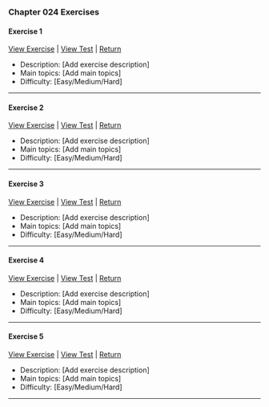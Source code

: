 ﻿### Chapter 024 Exercises

#### Exercise 1

[View Exercise](Chapter024Exercise1.java) | [View Test](../../../test/java/Chapter024/Chapter024Exercise1Test.java) | [Return](../../../../README.md)

- Description: [Add exercise description]
- Main topics: [Add main topics]
- Difficulty: [Easy/Medium/Hard]

---
#### Exercise 2

[View Exercise](Chapter024Exercise2.java) | [View Test](../../../test/java/Chapter024/Chapter024Exercise2Test.java) | [Return](../../../../README.md)

- Description: [Add exercise description]
- Main topics: [Add main topics]
- Difficulty: [Easy/Medium/Hard]

---
#### Exercise 3

[View Exercise](Chapter024Exercise3.java) | [View Test](../../../test/java/Chapter024/Chapter024Exercise3Test.java) | [Return](../../../../README.md)

- Description: [Add exercise description]
- Main topics: [Add main topics]
- Difficulty: [Easy/Medium/Hard]

---
#### Exercise 4

[View Exercise](Chapter024Exercise4.java) | [View Test](../../../test/java/Chapter024/Chapter024Exercise4Test.java) | [Return](../../../../README.md)

- Description: [Add exercise description]
- Main topics: [Add main topics]
- Difficulty: [Easy/Medium/Hard]

---
#### Exercise 5

[View Exercise](Chapter024Exercise5.java) | [View Test](../../../test/java/Chapter024/Chapter024Exercise5Test.java) | [Return](../../../../README.md)

- Description: [Add exercise description]
- Main topics: [Add main topics]
- Difficulty: [Easy/Medium/Hard]

---
